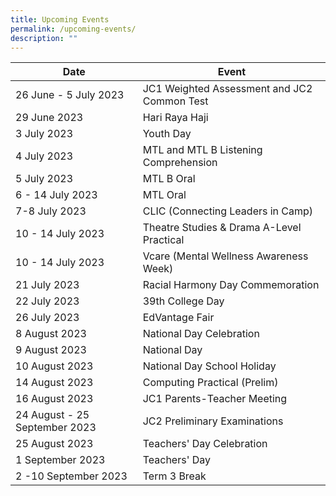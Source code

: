 ```yaml
---
title: Upcoming Events
permalink: /upcoming-events/
description: ""
---
```

| Date | Event |
| --- | --- |
| 26 June - 5 July 2023 | JC1 Weighted Assessment and JC2 Common Test |
| 29 June 2023 | Hari Raya Haji |
| 3 July 2023 | Youth Day |
| 4 July 2023 | MTL and MTL B Listening Comprehension|
| 5 July 2023 | MTL B Oral |
| 6 - 14 July 2023 | MTL Oral |
| 7-8 July 2023 | CLIC (Connecting Leaders in Camp) |
| 10 - 14 July 2023 | Theatre Studies & Drama A-Level Practical|
| 10 - 14 July 2023 | Vcare (Mental Wellness Awareness Week) |
| 21 July 2023 | Racial Harmony Day Commemoration |
| 22 July 2023 | 39th College Day |
| 26 July 2023 | EdVantage Fair |
| 8 August 2023 | National Day Celebration|
| 9 August 2023 | National Day |
| 10 August 2023 | National Day School Holiday |
| 14 August 2023 | Computing Practical (Prelim) |
| 16 August 2023 | JC1 Parents-Teacher Meeting|
| 24 August - 25 September 2023 | JC2 Preliminary Examinations |
| 25 August 2023 | Teachers' Day Celebration |
| 1 September 2023 | Teachers' Day |
| 2 -10 September 2023 | Term 3 Break |